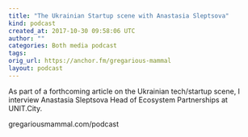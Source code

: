 ```yaml
---
title: "The Ukrainian Startup scene with Anastasia Sleptsova"
kind: podcast
created_at: 2017-10-30 09:58:06 UTC
author: ""
categories: Both media podcast
tags: 
orig_url: https://anchor.fm/gregarious-mammal
layout: podcast
---
```

As part of a forthcoming article on the Ukrainian tech/startup scene, I interview Anastasia Sleptsova Head of Ecosystem Partnerships at UNIT.City.

gregariousmammal.com/podcast